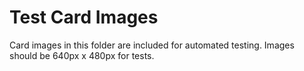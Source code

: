 # Test Card Images

Card images in this folder are included for automated testing. Images should be 640px x 480px for
tests.

